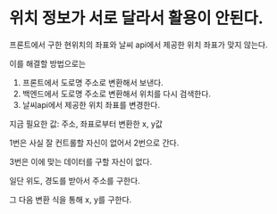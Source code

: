 # 위치 정보가 서로 달라서 활용이 안된다.

프론트에서 구한 현위치의 좌표와 날씨 api에서 제공한 위치 좌표가 맞지 않는다.

이를 해결할 방법으로는

1. 프론트에서 도로명 주소로 변환해서 보낸다.
2. 백엔드에서 도로명 주소로 변환해서 위치를 다시 검색한다.
3. 날씨api에서 제공한 위치 좌표를 변경한다.

지금 필요한 값: 주소, 좌표로부터 변환한 x, y값

1번은 사실 잘 컨트롤할 자신이 없어서 2번으로 간다.

3번은 이에 맞는 데이터를 구할 자신이 없다.

일단 위도, 경도를 받아서 주소를 구한다.

그 다음 변환 식을 통해 x, y를 구한다.